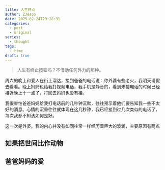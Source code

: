 ```yaml
---
title: 人生终点
author: ZJeapo
date: 2025-02-24T23:28:31
categories:
  - post
  - original
series:
  - thought
tags:
  - time
draft: true
---
```

> 人生有终止按钮吗？不借助任何外力的那种。

周六的晚上和爱人在街上溜达，接到爸爸的电话说：你外婆有些老火，我明天请假去看看。晚上妈妈也给我打视频电话，我手机是静音的，看到未接电话的时候已经接近晚上十一点了，打回去妈妈也没有接。

我很害怕爸爸妈妈给我打电话前的几秒钟沉默，往往预示着他们要告知我一些不太好的消息。心情的沉重往往就体现在这几秒钟，我已经接到过几次类似的电话了，每次我都不知该如何是好。

这一次是外婆。我的内心并没有如同往常一样经历着巨大的波澜，主要原因有两点

## 如果把世间比作动物

## 爸爸妈妈的爱

